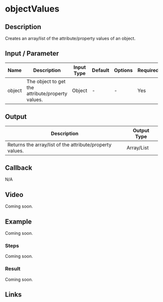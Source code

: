 ﻿# objectValues

## Description

Creates an array/list of the attribute/property values of an object.

## Input / Parameter
    
| Name | Description | Input Type | Default | Options | Required |
| ------ | ------ | ------ | ------ | ------ | ------ |
| object | The object to get the attribute/property values. | Object | - | - | Yes |

## Output   

| Description | Output Type |
| ------ | ------ |
| Returns the array/list of the attribute/property values. | Array/List |

## Callback

N/A

## Video

Coming soon.

## Example

Coming soon.

### Steps

Coming soon.

### Result

Coming soon.

## Links